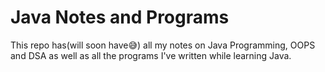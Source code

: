 # Java Notes and Programs

This repo has(will soon have😅) all my notes on Java Programming, OOPS and DSA as well as all the programs I've written while learning Java.
